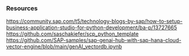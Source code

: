 ### Resources

https://community.sap.com/t5/technology-blogs-by-sap/how-to-setup-business-application-studio-for-python-development/ba-p/13727665
https://github.com/saschakiefer/scp_python_template
https://github.com/SAP-samples/sap-genai-hub-with-sap-hana-cloud-vector-engine/blob/main/genAI_vectordb.ipynb